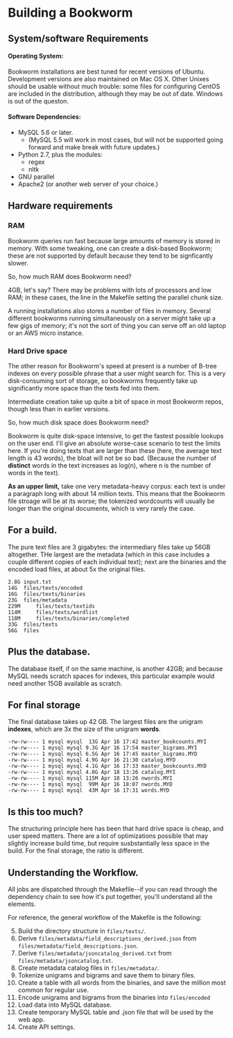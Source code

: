# Building a Bookworm

## System/software Requirements

#### Operating System:

Bookworm installations are best tuned for recent versions of Ubuntu. Development versions are also maintained on Mac OS X. Other Unixes should be usable without much trouble: some files for configuring CentOS are included in the distribution, although they may be out of date. Windows is out of the queston.

#### Software Dependencies:
* MySQL 5.6 or later.
    * (MySQL 5.5 will work in most cases, but will not be supported going forward and make break with future updates.)
* Python 2.7, plus the modules:
    * regex
    * nltk
* GNU parallel
* Apache2 (or another web server of your choice.)

## Hardware requirements

### RAM

Bookworm queries run fast because large amounts of memory is stored in memory. With some tweaking, one can create a disk-based Bookworm; these are not supported by default because they tend to be signficantly slower.

So, how much RAM does Bookworm need?

4GB, let's say? There may be problems with lots of processors and low RAM; in these cases, the line in the Makefile setting the parallel chunk size.

A running installations also stores a number of files in memory. Several different bookworms running simultaneously on a server might take up a few gigs of memory; it's not the sort of thing you can serve off an old laptop or an AWS micro instance.


### Hard Drive space

The other reason for Bookworm's speed at present is a number of B-tree indexes on every possible phrase that a user might search for. This is a very disk-consuming sort of storage, so bookworms frequently take up significantly more space than the texts fed into them.

Intermediate creation take up quite a bit of space in most Bookworm repos, though less than in earlier versions.

So, how much disk space does Bookworm need?

Bookworm is quite disk-space intensive, to get the fastest possible lookups on the user end. I'll give an absolute worse-case scenario to test the limits here. If you're doing texts that are larger than these (here, the average text length is 43 words), the bloat will not be so bad. (Because the number of **distinct** words in the text increases as log(n), where n is the number of words in the text).

**As an upper limit,** take one very metadata-heavy corpus: each text is under a paragraph long with about 14 million texts. This means that the Bookworm file stroage will be at its worse; the tokenized wordcounts will usually be longer than the original documents, which is very rarely the case.

## For a build.

The pure text files are 3 gigabytes: the intermediary files take up 56GB altogether. THe largest are the metadata (which in this case includes a couple different copies of each individual text); next are the binaries and the encoded load files, at about 5x the original files.

```
2.8G input.txt
14G	 files/texts/encoded
16G	 files/texts/binaries
23G	 files/metadata
229M	 files/texts/textids
114M	 files/texts/wordlist
118M	 files/texts/binaries/completed
33G	 files/texts
56G	 files
```

## Plus the database.

The database itself, if on the same machine, is another 42GB; and because MySQL needs scratch spaces for indexes, this particular example would need another 15GB available as scratch.

## For final storage

The final database takes up 42 GB. The largest files are the unigram **indexes**, which are 3x the size of the unigram **words**.

```
-rw-rw---- 1 mysql mysql  13G Apr 16 17:42 master_bookcounts.MYI
-rw-rw---- 1 mysql mysql 9.3G Apr 16 17:54 master_bigrams.MYI
-rw-rw---- 1 mysql mysql 6.5G Apr 16 17:45 master_bigrams.MYD
-rw-rw---- 1 mysql mysql 4.9G Apr 16 21:30 catalog.MYD
-rw-rw---- 1 mysql mysql 4.1G Apr 16 17:33 master_bookcounts.MYD
-rw-rw---- 1 mysql mysql 4.0G Apr 18 13:26 catalog.MYI
-rw-rw---- 1 mysql mysql 115M Apr 18 13:26 nwords.MYI
-rw-rw---- 1 mysql mysql  99M Apr 16 18:07 nwords.MYD
-rw-rw---- 1 mysql mysql  43M Apr 16 17:31 words.MYD
```

## Is this too much?

The structuring principle here has been that hard drive space is cheap, and user speed matters. There are a lot of optimizations possible that may slightly increase build time, but require susbstantially less space in the build. For the final storage, the ratio is different.

## Understanding the Workflow.

All jobs are dispatched through the Makefile--if you can read through the dependency chain to see how it's put together, you'll understand all the elements.

For reference, the general workflow of the Makefile is the following:

5. Build the directory structure in `files/texts/`.
1. Derive `files/metadata/field_descriptions_derived.json` from `files/metadata/field_descriptions.json`.
2. Derive `files/metadata/jsoncatalog_derived.txt` from `files/metadata/jsoncatalog.txt`.
4. Create metadata catalog files in `files/metadata/`.
6. Tokenize unigrams and bigrams and save them to binary files.
7. Create a table with all words from the binaries, and save the million most common for regular use.
8. Encode unigrams and bigrams from the binaries into `files/encoded`
9. Load data into MySQL database.
10. Create temporary MySQL table and .json file that will be used by the web app.
11. Create API settings.
